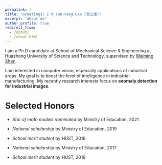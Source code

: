 ```yaml
---
permalink: /
title: "Greetings! I'm Yun-kang Cao (曹云康)"
excerpt: "About me"
author_profile: true
redirect_from: 
  - /about/
  - /about.html
---
```


I am a Ph.D candidate at School of Mechanical Science & Engineering at Huazhong University of Science and Technology,
supervised by [Weiming Shen](https://scholar.google.com.vn/citations?user=FuSHsx4AAAAJ&hl=vi).

I am interested in computer vision, especially applications of industrial areas. My goal is to
boost the level of intelligence in industrial manufacturing. My recently research interests focus
on **anomaly detection for industrial images**.

Selected Honors
======

- *Star of math models nominated* by Ministry of Education, 2021

- *National scholarship* by Ministry of Education, 2019
  
- *School merit student* by HUST, 2019
  
- *National scholarship* by Ministry of Education, 2017

- *School merit student* by HUST, 2019


